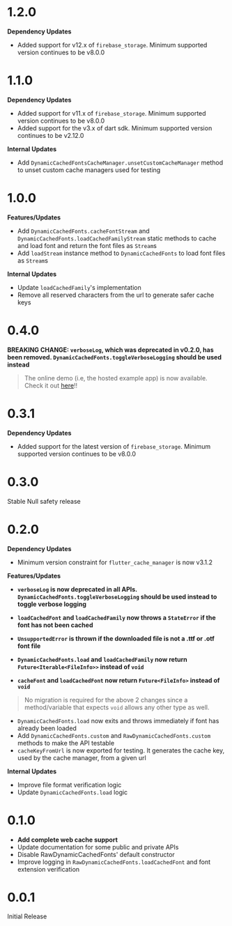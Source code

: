 # 1.2.0

**Dependency Updates**

- Added support for v12.x of `firebase_storage`. Minimum supported version continues to be v8.0.0


# 1.1.0

**Dependency Updates**

- Added support for v11.x of `firebase_storage`. Minimum supported version continues to be v8.0.0
- Added support for the v3.x of dart sdk. Minimum supported version continues to be v2.12.0

**Internal Updates**

- Add `DynamicCachedFontsCacheManager.unsetCustomCacheManager` method to unset custom cache managers used for testing

# 1.0.0

**Features/Updates**

- Add `DynamicCachedFonts.cacheFontStream` and `DynamicCachedFonts.loadCachedFamilyStream` static methods to cache and load font and return the font files as `Stream`s
- Add `loadStream` instance method to `DynamicCachedFonts` to load font files as `Stream`s

**Internal Updates**

- Update `loadCachedFamily`'s implementation
- Remove all reserved characters from the url to generate safer cache keys

# 0.4.0

**BREAKING CHANGE: `verboseLog`, which was deprecated in v0.2.0, has been removed. `DynamicCachedFonts.toggleVerboseLogging` should be used instead**

> The online demo (i.e, the hosted example app) is now available. Check it out [here][online-demo]!!

[online-demo]: https://sidrao2006.github.io/dynamic_cached_fonts

# 0.3.1

**Dependency Updates**

- Added support for the latest version of `firebase_storage`. Minimum supported version continues to be v8.0.0

# 0.3.0

Stable Null safety release

# 0.2.0

**Dependency Updates**

- Minimum version constraint for `flutter_cache_manager` is now v3.1.2

**Features/Updates**

- **`verboseLog` is now deprecated in all APIs. `DynamicCachedFonts.toggleVerboseLogging` should be used instead to toggle verbose logging**

- **`loadCachedFont` and `loadCachedFamily` now throws a `StateError` if the font has not been cached**
- **`UnsupportedError` is thrown if the downloaded file is not a .ttf or .otf font file**
- **`DynamicCachedFonts.load` and `loadCachedFamily` now return `Future<Iterable<FileInfo>>` instead of `void`**
- **`cacheFont` and `loadCachedFont` now return `Future<FileInfo>` instead of `void`**

> No migration is required for the above 2 changes since a method/variable that expects `void` allows any other type as well.

- `DynamicCachedFonts.load` now exits and throws immediately if font has already been loaded
- Add `DynamicCachedFonts.custom` and `RawDynamicCachedFonts.custom` methods to make the API testable
- `cacheKeyFromUrl` is now exported for testing. It generates the cache key, used by the cache manager, from a given url

**Internal Updates**

- Improve file format verification logic
- Update `DynamicCachedFonts.load` logic

# 0.1.0

- **Add complete web cache support**
- Update documentation for some public and private APIs
- Disable RawDynamicCachedFonts' default constructor
- Improve logging in `RawDynamicCachedFonts.loadCachedFont` and font extension verification

# 0.0.1

Initial Release
